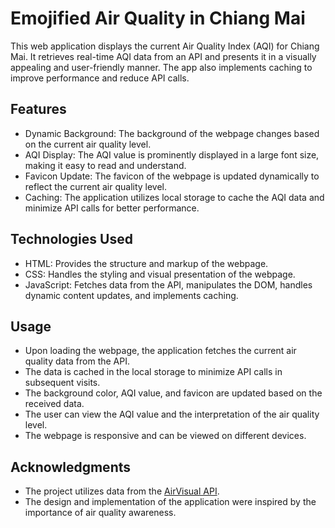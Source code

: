 # **Emojified Air Quality in Chiang Mai**

This web application displays the current Air Quality Index (AQI) for Chiang Mai. It retrieves real-time AQI data from an API and presents it in a visually appealing and user-friendly manner. The app also implements caching to improve performance and reduce API calls.

## Features

- Dynamic Background: The background of the webpage changes based on the current air quality level.
- AQI Display: The AQI value is prominently displayed in a large font size, making it easy to read and understand.
- Favicon Update: The favicon of the webpage is updated dynamically to reflect the current air quality level.
- Caching: The application utilizes local storage to cache the AQI data and minimize API calls for better performance.

## Technologies Used

- HTML: Provides the structure and markup of the webpage.
- CSS: Handles the styling and visual presentation of the webpage.
- JavaScript: Fetches data from the API, manipulates the DOM, handles dynamic content updates, and implements caching.

## Usage

- Upon loading the webpage, the application fetches the current air quality data from the API.
- The data is cached in the local storage to minimize API calls in subsequent visits.
- The background color, AQI value, and favicon are updated based on the received data.
- The user can view the AQI value and the interpretation of the air quality level.
- The webpage is responsive and can be viewed on different devices.

## Acknowledgments

- The project utilizes data from the [AirVisual API](https://www.airvisual.com/air-pollution-data-api).
- The design and implementation of the application were inspired by the importance of air quality awareness.